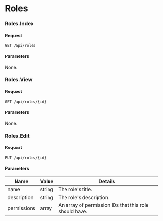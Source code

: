 # Roles

### Roles.Index

#### Request

`GET /api/roles`

#### Parameters

None.

### Roles.View

#### Request

`GET /api/roles/{id}`

#### Parameters

None.

### Roles.Edit

#### Request

`PUT /api/roles/{id}`

#### Parameters

Name | Value | Details
--- | --- | ---
name | string | The role's title.
description | string | The role's description.
permissions | array | An array of permission IDs that this role should have.
